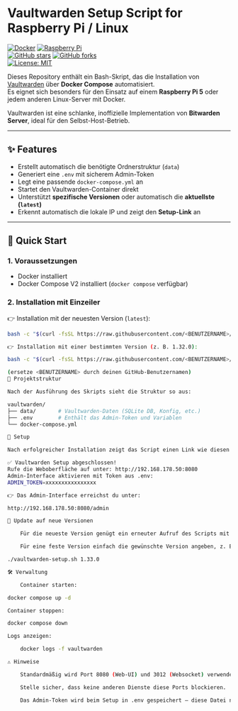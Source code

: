 # Vaultwarden Setup Script for Raspberry Pi / Linux

[![Docker](https://img.shields.io/badge/Docker-✔-2496ED?logo=docker&logoColor=white)](https://www.docker.com/) 
[![Raspberry Pi](https://img.shields.io/badge/Raspberry%20Pi-Supported-C51A4A?logo=raspberrypi&logoColor=white)](https://www.raspberrypi.com/)  
[![GitHub stars](https://img.shields.io/github/stars/<BENUTZERNAME>/vaultwarden-setup?style=social)](https://github.com/<BENUTZERNAME>/vaultwarden-setup/stargazers) 
[![GitHub forks](https://img.shields.io/github/forks/<BENUTZERNAME>/vaultwarden-setup?style=social)](https://github.com/<BENUTZERNAME>/vaultwarden-setup/network/members)  
[![License: MIT](https://img.shields.io/badge/License-MIT-yellow.svg)](LICENSE)

Dieses Repository enthält ein Bash-Skript, das die Installation von [Vaultwarden](https://github.com/dani-garcia/vaultwarden) über **Docker Compose** automatisiert.  
Es eignet sich besonders für den Einsatz auf einem **Raspberry Pi 5** oder jedem anderen Linux-Server mit Docker.  

Vaultwarden ist eine schlanke, inoffizielle Implementation von **Bitwarden Server**, ideal für den Selbst-Host-Betrieb.  

---

## ✨ Features

- Erstellt automatisch die benötigte Ordnerstruktur (`data`)  
- Generiert eine `.env` mit sicherem Admin-Token  
- Legt eine passende `docker-compose.yml` an  
- Startet den Vaultwarden-Container direkt  
- Unterstützt **spezifische Versionen** oder automatisch die **aktuellste (`latest`)**  
- Erkennt automatisch die lokale IP und zeigt den **Setup-Link** an  

---

## 🚀 Quick Start

### 1. Voraussetzungen

- Docker installiert  
- Docker Compose V2 installiert (`docker compose` verfügbar)  

### 2. Installation mit Einzeiler

👉 Installation mit der neuesten Version (`latest`):

```bash
bash -c "$(curl -fsSL https://raw.githubusercontent.com/<BENUTZERNAME>/vaultwarden-setup/main/vaultwarden-setup.sh)"

👉 Installation mit einer bestimmten Version (z. B. 1.32.0):

bash -c "$(curl -fsSL https://raw.githubusercontent.com/<BENUTZERNAME>/vaultwarden-setup/main/vaultwarden-setup.sh)" 1.32.0

(ersetze <BENUTZERNAME> durch deinen GitHub-Benutzernamen)
📂 Projektstruktur

Nach der Ausführung des Skripts sieht die Struktur so aus:

vaultwarden/
├── data/       # Vaultwarden-Daten (SQLite DB, Konfig, etc.)
├── .env        # Enthält das Admin-Token und Variablen
└── docker-compose.yml

🔑 Setup

Nach erfolgreicher Installation zeigt das Script einen Link wie diesen an:

✅ Vaultwarden Setup abgeschlossen!
Rufe die Weboberfläche auf unter: http://192.168.178.50:8080
Admin-Interface aktivieren mit Token aus .env:
ADMIN_TOKEN=xxxxxxxxxxxxxxxx

👉 Das Admin-Interface erreichst du unter:

http://192.168.178.50:8080/admin

🔄 Update auf neue Versionen

    Für die neueste Version genügt ein erneuter Aufruf des Scripts mit latest.

    Für eine feste Version einfach die gewünschte Version angeben, z. B.:

./vaultwarden-setup.sh 1.33.0

🛠️ Verwaltung

    Container starten:

docker compose up -d

Container stoppen:

docker compose down

Logs anzeigen:

    docker logs -f vaultwarden

⚠️ Hinweise

    Standardmäßig wird Port 8080 (Web-UI) und 3012 (Websocket) verwendet.

    Stelle sicher, dass keine anderen Dienste diese Ports blockieren.

    Das Admin-Token wird beim Setup in .env gespeichert – diese Datei nicht veröffentlichen!
